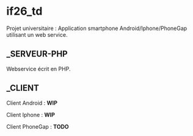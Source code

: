 if26_td
=======

Projet universitaire : Application smartphone Android/Iphone/PhoneGap utilisant un web service.

## _SERVEUR-PHP 

Webservice écrit en PHP.

## _CLIENT

Client Android : **WIP**

Client Iphone : **WIP**

Client PhoneGap : **TODO**
